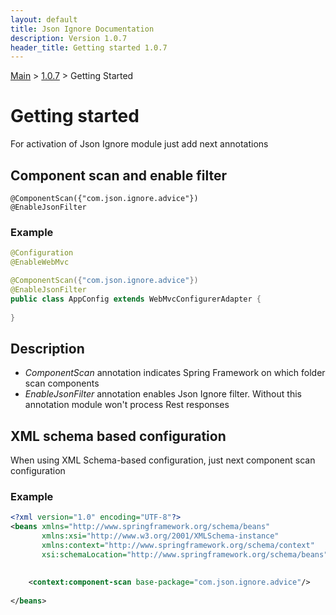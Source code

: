 ```yaml
---
layout: default
title: Json Ignore Documentation
description: Version 1.0.7
header_title: Getting started 1.0.7
---
```


[Main](../../index.MD) > [1.0.7](../index.MD) > Getting Started

# Getting started
For activation of Json Ignore module just add next annotations

## Component scan and enable filter
```text
@ComponentScan({"com.json.ignore.advice"})
@EnableJsonFilter
```

### Example 
```java
@Configuration
@EnableWebMvc

@ComponentScan({"com.json.ignore.advice"})
@EnableJsonFilter
public class AppConfig extends WebMvcConfigurerAdapter {
    
}
```

## Description
* *ComponentScan*  annotation indicates Spring Framework on which folder scan components
* *EnableJsonFilter* annotation enables Json Ignore filter. Without this annotation module won't process Rest responses 

## XML schema based configuration
When using XML Schema-based configuration, just next component scan configuration

### Example
```xml
<?xml version="1.0" encoding="UTF-8"?>
<beans xmlns="http://www.springframework.org/schema/beans"
       xmlns:xsi="http://www.w3.org/2001/XMLSchema-instance"
       xmlns:context="http://www.springframework.org/schema/context"
       xsi:schemaLocation="http://www.springframework.org/schema/beans">
       
       
    <context:component-scan base-package="com.json.ignore.advice"/>
    
</beans>
```